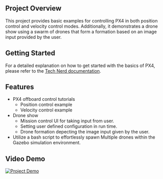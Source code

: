 ## Project Overview

This project provides basic examples for controlling PX4 in both position control and velocity control modes. Additionally, it demonstrates a drone show using a swarm of drones that form a formation based on an image input provided by the user.

## Getting Started

For a detailed explanation on how to get started with the basics of PX4, please refer to the [Tech Nerd documentation](https://technerd.readthedocs.io/en/latest/).


## Features

- PX4 offboard control tutorials
    - Position control example
    - Velocity control example
- Drone show
    - Mission control UI for taking input from user.
    - Setting user defined configuration in run time.
    - Drone formation depecting the image input given by the user.
- Utilize a bash script to effortlessly spawn Multiple drones within the Gazebo simulation environment.


## Video Demo

[![Project Demo](https://img.youtube.com/vi/TD-ApT3Auv8/0.jpg)](https://www.youtube.com/watch?v=TD-ApT3Auv8)
